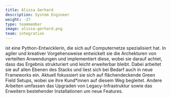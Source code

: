 ```yaml
---
title: Alissa Gerhard
description: System Engineer
weight: -27
type: teammember
image: alissa-gerhard.png
team: integration
---
```


ist eine Python-Entwicklerin, die sich auf Computernetze spezialisiert hat.
In agiler und kreativer Vorgehensweise entwickelt sie die Archekturen von verteilten Anwendungen und implementiert diese, wobei sie darauf achtet, dass das Ergebnis strukturiert und leicht erweiterbar bleibt. Dabei arbeitet sie auf allen Ebenen des Stacks und liest sich bei Bedarf auch in neue Frameworks ein.
Aktuell fokussiert sie sich auf flächendeckende Green Field Setups, wobei sie ihre Kund\*innen auf diesem Weg begleitet. Andere Arbeiten umfassen das Upgraden von Legacy-Infrastruktur sowie das Erweitern bestehender Installationen um neue Features.
